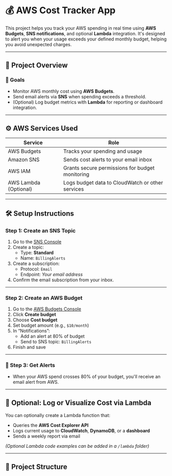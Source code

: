 # 💰 AWS Cost Tracker App

This project helps you track your AWS spending in real time using **AWS Budgets**, **SNS notifications**, and optional **Lambda** integration. It's designed to alert you when your usage exceeds your defined monthly budget, helping you avoid unexpected charges.

---

## 🧭 Project Overview

### 🎯 Goals
- Monitor AWS monthly cost using **AWS Budgets**.
- Send email alerts via **SNS** when spending exceeds a threshold.
- (Optional) Log budget metrics with **Lambda** for reporting or dashboard integration.

---

## ⚙️ AWS Services Used

| Service         | Role                                                   |
|-----------------|--------------------------------------------------------|
| AWS Budgets     | Tracks your spending and usage                         |
| Amazon SNS       | Sends cost alerts to your email inbox                 |
| AWS IAM         | Grants secure permissions for budget monitoring        |
| AWS Lambda (Optional) | Logs budget data to CloudWatch or other services |

---

## 🛠️ Setup Instructions

### Step 1: Create an SNS Topic
1. Go to the [SNS Console](https://console.aws.amazon.com/sns)
2. Create a topic:  
   - Type: **Standard**
   - Name: `BillingAlerts`
3. Create a subscription:
   - Protocol: `Email`
   - Endpoint: *Your email address*
4. Confirm the email subscription from your inbox.

---

### Step 2: Create an AWS Budget
1. Go to the [AWS Budgets Console](https://console.aws.amazon.com/billing/home#/budgets)
2. Click **Create budget**
3. Choose **Cost budget**
4. Set budget amount (e.g., `$10/month`)
5. In “Notifications”:
   - Add an alert at 80% of budget
   - Send to SNS topic: `BillingAlerts`
6. Finish and save

---

### 📩 Step 3: Get Alerts
- When your AWS spend crosses 80% of your budget, you'll receive an email alert from AWS.

---

## 🧪 Optional: Log or Visualize Cost via Lambda

You can optionally create a Lambda function that:
- Queries the **AWS Cost Explorer API**
- Logs current usage to **CloudWatch**, **DynamoDB**, or a **dashboard**
- Sends a weekly report via email

*(Optional Lambda code examples can be added in a `/lambda` folder)*

---

## 📂 Project Structure

